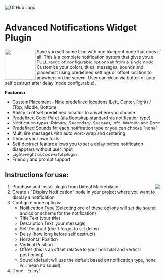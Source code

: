 ![GitHub Logo](https://github.com/CrypTechStudios/Advanced-Notifications-Widget-Plugin/blob/main/images/logo.png)
# Advanced Notifications Widget Plugin

<img align="left" width="100" height="100" src="https://github.com/CrypTechStudios/Advanced-Notifications-Widget-Plugin/blob/main/images/thumbnail.png">

Save yourself some time with one blueprint node that does it all!
This is a complete notification system that gives you a FULL range of configurable options all from a single node.
Customize your colors, titles, messages, sounds and placement using predefined settings or offset location to anywhere on the screen. User can close via button or auto self destruct after delay (node configurable).

**Features:**
* Custom Placement - Nine predefined locations (Left, Center, Right) / (Top, Middle, Bottom)
* Ability to offset predefined location to anywhere you choose
* Predefined Color Pallet (ala Bootstrap standard via notification type)
* Notification types: Primary, Secondary, Success, Info, Warning and Error
* Predefined Sounds for each notification type or you can choose "none"
* Multi line messages with auto word-wrap and centering
* Choose your own fonts
* Self destruct feature allows you to set a delay before notification disappears without user input
* Lightweight but powerful plugin
* Friendly and prompt support


## Instructions for use:
<img align="right" src="https://github.com/CrypTechStudios/Advanced-Notifications-Widget-Plugin/blob/main/images/node.png">


1. Purchase and install plugin from Unreal Marketplace.
2. Create a "Display Notification" node in your project where you want to display a notification.
3. Configure node options:
   * Notification Type (Selecting one of these options will set the sound and color scheme for the notification)
   * Title Text (your title)
   * Description Text (your message)
   * Self Destruct (don't forget to set delay)
   * Delay (how long before self destruct)
   * Horizontal Position
   * Vertical Position
   * Offset (this is an offset relative to your horizotal and vertical positioning)
   * Sound (default will use the default based on notification type, none will mean no sound)
4. Done - Enjoy!

